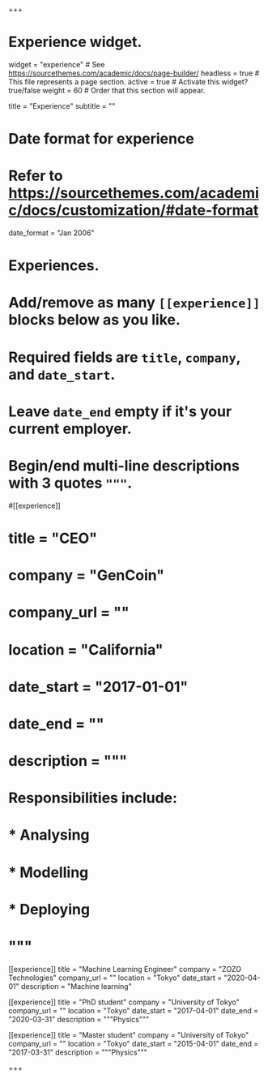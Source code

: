 +++
# Experience widget.
widget = "experience"  # See https://sourcethemes.com/academic/docs/page-builder/
headless = true  # This file represents a page section.
active = true  # Activate this widget? true/false
weight = 60  # Order that this section will appear.

title = "Experience"
subtitle = ""

# Date format for experience
#   Refer to https://sourcethemes.com/academic/docs/customization/#date-format
date_format = "Jan 2006"

# Experiences.
#   Add/remove as many `[[experience]]` blocks below as you like.
#   Required fields are `title`, `company`, and `date_start`.
#   Leave `date_end` empty if it's your current employer.
#   Begin/end multi-line descriptions with 3 quotes `"""`.
#[[experience]]
#  title = "CEO"
#  company = "GenCoin"
#  company_url = ""
#  location = "California"
#  date_start = "2017-01-01"
#  date_end = ""
#  description = """
#  Responsibilities include:
  
#  * Analysing
#  * Modelling
#  * Deploying
#  """

[[experience]]
  title = "Machine Learning Engineer"
  company = "ZOZO Technologies"
  company_url = ""
  location = "Tokyo"
  date_start = "2020-04-01"
  description = "Machine learning"

[[experience]]
  title = "PhD student"
  company = "University of Tokyo"
  company_url = ""
  location = "Tokyo"
  date_start = "2017-04-01"
  date_end = "2020-03-31"
  description = """Physics"""
  
 [[experience]]
  title = "Master student"
  company = "University of Tokyo"
  company_url = ""
  location = "Tokyo"
  date_start = "2015-04-01"
  date_end = "2017-03-31"
  description = """Physics"""

+++
